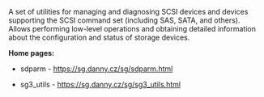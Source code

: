 A set of utilities for managing and diagnosing SCSI devices and devices supporting the SCSI command set (including SAS, SATA, and others).
Allows performing low-level operations and obtaining detailed information about the configuration and status of storage devices.

**Home pages:**

  * sdparm - <https://sg.danny.cz/sg/sdparm.html>

  * sg3_utils - <https://sg.danny.cz/sg/sg3_utils.html>
